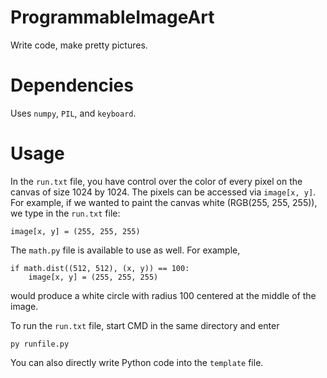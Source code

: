 # ProgrammableImageArt
Write code, make pretty pictures.

# Dependencies
Uses ```numpy```, ```PIL```, and ```keyboard```.

# Usage
In the ```run.txt``` file, you have control over the color of every pixel on the canvas of size 1024 by 1024. The pixels can be accessed via ```image[x, y]```. For example, if we wanted to paint the canvas white (RGB(255, 255, 255)), we type in the ```run.txt``` file:
```
image[x, y] = (255, 255, 255)
```
The ```math.py``` file is available to use as well. For example,
```
if math.dist((512, 512), (x, y)) == 100:
    image[x, y] = (255, 255, 255)
```
would produce a white circle with radius 100 centered at the middle of the image.

To run the ```run.txt``` file, start CMD in the same directory and enter
```
py runfile.py
```


You can also directly write Python code into the ```template``` file.
